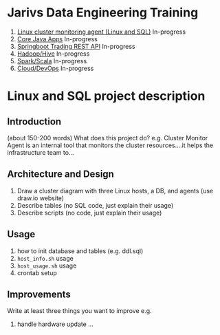 # Jarivs Data Engineering Training
1. [Linux cluster monitoring agent (Linux and SQL)](./linux_sql) In-progress
2. [Core Java Apps](./core_java) In-progress
3. [Springboot Trading REST API](./springboot) In-progress
4. [Hadoop/Hive](./hadoop) In-progress
5. [Spark/Scala](./spark) In-progress
6. [Cloud/DevOps](./cloud_devops) In-progress

# Linux and SQL project description
## Introduction
(about 150-200 words)
What does this project do? e.g. Cluster Monitor Agent is an internal tool that monitors the cluster resources....it helps the infrastructure team to...

## Architecture and Design
1) Draw a cluster diagram with three Linux hosts, a DB, and agents (use draw.io website)
2) Describe tables (no SQL code, just explain their usage)
3) Describe scripts (no code, just explain their usage)

## Usage
1) how to init database and tables (e.g. ddl.sql)
2) `host_info.sh` usage
3) `host_usage.sh` usage
4) crontab setup

## Improvements 
Write at least three things you want to improve 
e.g. 
1) handle hardware update 
...
